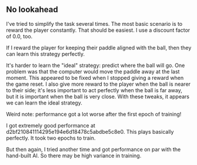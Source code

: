 ## No lookahead

I've tried to simplify the task several times. The most basic scenario
is to reward the player constantly. That should be easiest. I use a
discount factor of 0.0, too.

If I reward the player for keeping their paddle aligned with the ball,
then they can learn this strategy perfectly.

It's harder to learn the "ideal" strategy: predict where the ball will
go. One problem was that the computer would move the paddle away at
the last moment. This appeared to be fixed when I stopped giving a
reward when the game reset. I also give more reward to the player when
the ball is nearer to their side; it's less important to act perfectly
when the ball is far away, but it is important when the ball is very
close. With these tweaks, it appears we can learn the ideal strategy.

Weird note: performance got a lot worse after the first epoch of
training!

I got extremely good performance at
d2bf210841114295e194e6d18478c5abdbe5c8e0. This plays basically
perfectly. It took two epochs to train.

But then again, I tried another time and got performance on par with
the hand-built AI. So there may be high variance in training.
